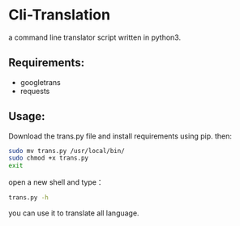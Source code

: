 # Cli-Translation
a command line translator script written in python3.

## Requirements:
- googletrans
- requests

## Usage:
Download the trans.py file and install requirements using pip.
then:
```bash
sudo mv trans.py /usr/local/bin/
sudo chmod +x trans.py
exit
```
open a new shell and type：
```bash
trans.py -h
```
you can use it to translate all language.



